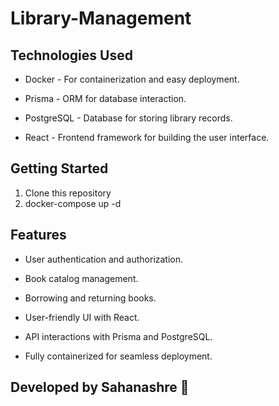 # Library-Management

## Technologies Used

* Docker - For containerization and easy deployment.

* Prisma - ORM for database interaction.

* PostgreSQL - Database for storing library records.

* React - Frontend framework for building the user interface.

## Getting Started

1.  Clone this repository
2.  docker-compose up -d

## Features

* User authentication and authorization.

* Book catalog management.

* Borrowing and returning books.

* User-friendly UI with React.

* API interactions with Prisma and PostgreSQL.

* Fully containerized for seamless deployment.

## Developed by Sahanashre 🚀


